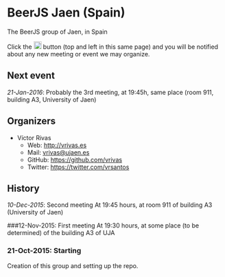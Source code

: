 # BeerJS Jaen (Spain)

The BeerJS group of Jaen, in Spain

Click the <img src="http://beerjs.github.io/sf/assets/watch.png" height="18"> button (top and left in this same page) 
and you will be notified about any new meeting or event we may organize.

## Next event
*21-Jan-2016*: Probably the 3rd meeting, at 19:45h, same place (room 911, building A3, University of Jaen)

## Organizers

* Víctor Rivas
  * Web: http://vrivas.es
  * Mail: vrivas@ujaen.es
  * GitHub: https://github.com/vrivas
  * Twitter: https://twitter.com/vrsantos

## History
*10-Dec-2015*: Second meeting
At 19:45 hours, at room 911 of building A3 (University of Jaen)

###12-Nov-2015: First meeting
At 19:30 hours, at some place (to be determined) of the building A3 of UJA

### 21-Oct-2015: Starting
Creation of this group and setting up the repo.

